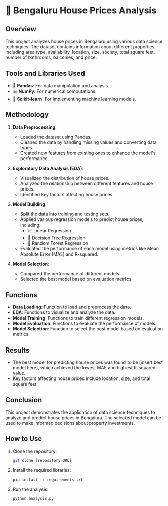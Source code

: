 # 🏡 Bengaluru House Prices Analysis

## Overview

This project analyzes house prices in Bengaluru using various data science techniques. The dataset contains information about different properties, including area type, availability, location, size, society, total square feet, number of bathrooms, balconies, and price.

## Tools and Libraries Used

- 🐼 **Pandas**: For data manipulation and analysis.
- 📊 **NumPy**: For numerical computations.
- 🤖 **Scikit-learn**: For implementing machine learning models.

## Methodology

1. **Data Preprocessing**:
    - Loaded the dataset using Pandas.
    - Cleaned the data by handling missing values and converting data types.
    - Created new features from existing ones to enhance the model's performance.

2. **Exploratory Data Analysis (EDA)**:
    - Visualized the distribution of house prices.
    - Analyzed the relationship between different features and house prices.
    - Identified key factors affecting house prices.

3. **Model Building**:
    - Split the data into training and testing sets.
    - Applied various regression models to predict house prices, including:
        - 📈 Linear Regression
        - 🌳 Decision Tree Regression
        - 🌲 Random Forest Regression
    - Evaluated the performance of each model using metrics like Mean Absolute Error (MAE) and R-squared.

4. **Model Selection**:
    - Compared the performance of different models.
    - Selected the best model based on evaluation metrics.

## Functions

- **Data Loading**: Function to load and preprocess the data.
- **EDA**: Functions to visualize and analyze the data.
- **Model Training**: Functions to train different regression models.
- **Model Evaluation**: Functions to evaluate the performance of models.
- **Model Selection**: Function to select the best model based on evaluation metrics.

## Results

- The best model for predicting house prices was found to be [insert best model here], which achieved the lowest MAE and highest R-squared value.
- Key factors affecting house prices include location, size, and total square feet.

## Conclusion

This project demonstrates the application of data science techniques to analyze and predict house prices in Bengaluru. The selected model can be used to make informed decisions about property investments.

## How to Use

1. Clone the repository:
    ```bash
    git clone [repository URL]
    ```
2. Install the required libraries:
    ```bash
    pip install -r requirements.txt
    ```
3. Run the analysis:
    ```bash
    python analysis.py
    ```
